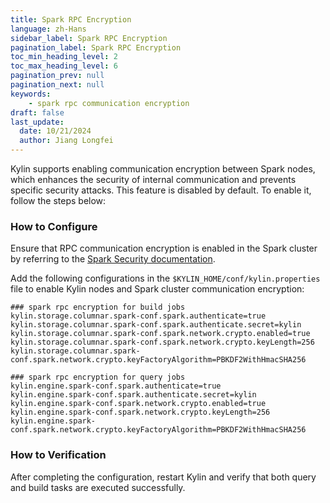 ```yaml
---
title: Spark RPC Encryption
language: zh-Hans
sidebar_label: Spark RPC Encryption
pagination_label: Spark RPC Encryption
toc_min_heading_level: 2
toc_max_heading_level: 6
pagination_prev: null
pagination_next: null
keywords:
    - spark rpc communication encryption
draft: false
last_update:
  date: 10/21/2024
  author: Jiang Longfei
---
```


Kylin supports enabling communication encryption between Spark nodes, which enhances the security of internal communication and prevents specific security attacks. This feature is disabled by default. To enable it, follow the steps below:

### How to Configure

Ensure that RPC communication encryption is enabled in the Spark cluster by referring to the [Spark Security documentation](https://spark.apache.org/docs/latest/security.html#authentication).

Add the following configurations in the `$KYLIN_HOME/conf/kylin.properties` file to enable Kylin nodes and Spark cluster communication encryption:

   ```properties
   ### spark rpc encryption for build jobs
   kylin.storage.columnar.spark-conf.spark.authenticate=true
   kylin.storage.columnar.spark-conf.spark.authenticate.secret=kylin
   kylin.storage.columnar.spark-conf.spark.network.crypto.enabled=true
   kylin.storage.columnar.spark-conf.spark.network.crypto.keyLength=256
   kylin.storage.columnar.spark-conf.spark.network.crypto.keyFactoryAlgorithm=PBKDF2WithHmacSHA256

   ### spark rpc encryption for query jobs
   kylin.engine.spark-conf.spark.authenticate=true
   kylin.engine.spark-conf.spark.authenticate.secret=kylin
   kylin.engine.spark-conf.spark.network.crypto.enabled=true
   kylin.engine.spark-conf.spark.network.crypto.keyLength=256
   kylin.engine.spark-conf.spark.network.crypto.keyFactoryAlgorithm=PBKDF2WithHmacSHA256
   ```

### How to Verification

After completing the configuration, restart Kylin and verify that both query and build tasks are executed successfully.
